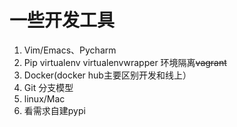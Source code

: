 # 一些开发工具

1. Vim/Emacs、Pycharm
2. Pip  virtualenv virtualenvwrapper 环境隔离~~vagrant~~ 
3. Docker\(docker hub主要区别开发和线上）
4. Git 分支模型
5. linux/Mac
6. 看需求自建pypi



